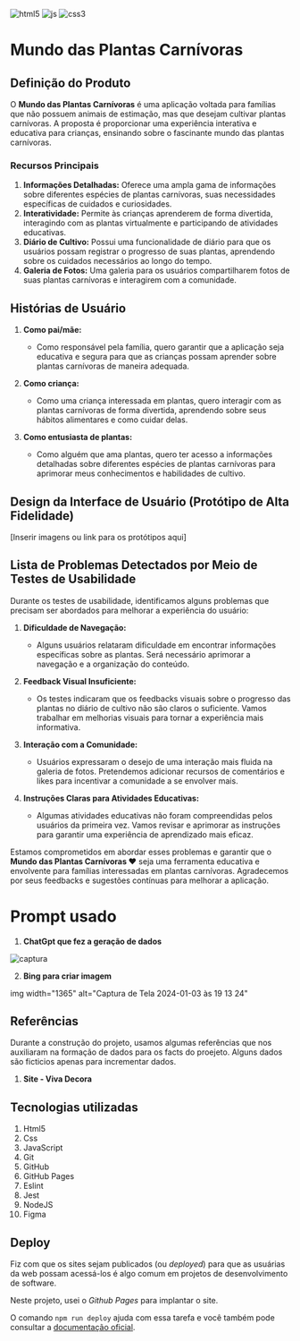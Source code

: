 ![html5](https://img.shields.io/badge/HTML5-E34F26?style=for-the-badge&logo=html5&logoColor=white)
![js](https://img.shields.io/badge/JavaScript-323330?style=for-the-badge&logo=javascript&logoColor=F7DF1E)
![css3](https://img.shields.io/badge/CSS3-1572B6?style=for-the-badge&logo=css3&logoColor=white)

# Mundo das Plantas Carnívoras

## Definição do Produto

O **Mundo das Plantas Carnívoras** é uma aplicação voltada para famílias que não possuem animais de estimação, mas que desejam cultivar plantas carnívoras. A proposta é proporcionar uma experiência interativa e educativa para crianças, ensinando sobre o fascinante mundo das plantas carnívoras.

### Recursos Principais

1. **Informações Detalhadas:** Oferece uma ampla gama de informações sobre diferentes espécies de plantas carnívoras, suas necessidades específicas de cuidados e curiosidades.
2. **Interatividade:** Permite às crianças aprenderem de forma divertida, interagindo com as plantas virtualmente e participando de atividades educativas.
3. **Diário de Cultivo:** Possui uma funcionalidade de diário para que os usuários possam registrar o progresso de suas plantas, aprendendo sobre os cuidados necessários ao longo do tempo.
4. **Galeria de Fotos:** Uma galeria para os usuários compartilharem fotos de suas plantas carnívoras e interagirem com a comunidade.

## Histórias de Usuário

1. **Como pai/mãe:**
   - Como responsável pela família, quero garantir que a aplicação seja educativa e segura para que as crianças possam aprender sobre plantas carnívoras de maneira adequada.

2. **Como criança:**
   - Como uma criança interessada em plantas, quero interagir com as plantas carnívoras de forma divertida, aprendendo sobre seus hábitos alimentares e como cuidar delas.

3. **Como entusiasta de plantas:**
   - Como alguém que ama plantas, quero ter acesso a informações detalhadas sobre diferentes espécies de plantas carnívoras para aprimorar meus conhecimentos e habilidades de cultivo.

## Design da Interface de Usuário (Protótipo de Alta Fidelidade)


[Inserir imagens ou link para os protótipos aqui]



## Lista de Problemas Detectados por Meio de Testes de Usabilidade

Durante os testes de usabilidade, identificamos alguns problemas que precisam ser abordados para melhorar a experiência do usuário:

1. **Dificuldade de Navegação:**
   - Alguns usuários relataram dificuldade em encontrar informações específicas sobre as plantas. Será necessário aprimorar a navegação e a organização do conteúdo.

2. **Feedback Visual Insuficiente:**
   - Os testes indicaram que os feedbacks visuais sobre o progresso das plantas no diário de cultivo não são claros o suficiente. Vamos trabalhar em melhorias visuais para tornar a experiência mais informativa.

3. **Interação com a Comunidade:**
   - Usuários expressaram o desejo de uma interação mais fluida na galeria de fotos. Pretendemos adicionar recursos de comentários e likes para incentivar a comunidade a se envolver mais.

4. **Instruções Claras para Atividades Educativas:**
   - Algumas atividades educativas não foram compreendidas pelos usuários da primeira vez. Vamos revisar e aprimorar as instruções para garantir uma experiência de aprendizado mais eficaz.

Estamos comprometidos em abordar esses problemas e garantir que o **Mundo das Plantas Carnívoras ♥** seja uma ferramenta educativa e envolvente para famílias interessadas em plantas carnívoras. Agradecemos por seus feedbacks e sugestões contínuas para melhorar a aplicação.

# Prompt usado

1. **ChatGpt que fez a geração de dados**
<img alt="captura" src="Captura de Tela 2024-01-22 às 14.07.15.png">

2. **Bing para criar imagem**

img width="1365" alt="Captura de Tela 2024-01-03 às 19 13 24"

## Referências

Durante a construção do projeto, usamos algumas referências que nos auxiliaram na formação de dados para os facts do proejeto. Alguns dados são ficticios apenas para incrementar dados.

1. **Site - Viva Decora**

    <a href="https://www.vivadecora.com.br/revista/plantas-carnivoras"></a>

## Tecnologias utilizadas

1. Html5
2. Css
3. JavaScript
4. Git
5. GitHub
6. GitHub Pages
7. Eslint
8. Jest
9. NodeJS
10. Figma

##  Deploy

Fiz com que os sites sejam publicados (ou _deployed_) para que as usuárias da
web possam acessá-los é algo comum em projetos de desenvolvimento de software.

Neste projeto, usei o _Github Pages_ para implantar o site.

O comando `npm run deploy` ajuda com essa tarefa e você também pode
consultar a [documentação oficial](https://docs.github.com/pt/pages).
